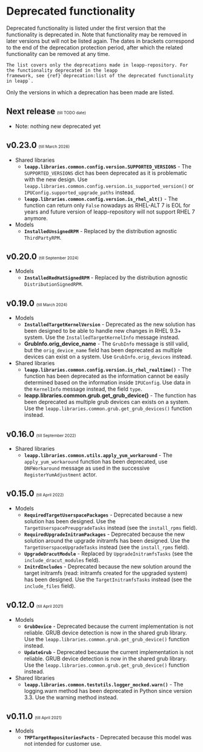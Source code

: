# Deprecated functionality
Deprecated functionality is listed under the first version that the functionality
is deprecated in. Note that functionality may be removed in later versions
but will not be listed again.
The dates in brackets correspond to the end of the deprecation protection period,
after which the related functionality can be removed at any time.

```{note}
The list covers only the deprecations made in leapp-repository. For the functionality deprecated in the leapp
framework, see {ref}`deprecation:list of the deprecated functionality in leapp`.
```

Only the versions in which a deprecation has been made are listed.

## Next release <span style="font-size:0.5em; font-weight:normal">(till TODO date)</span>

- Note: nothing new deprecated yet

## v0.23.0 <span style="font-size:0.5em; font-weight:normal">(till March 2026)</span>

- Shared libraries
  - **`leapp.libraries.common.config.version.SUPPORTED_VERSIONS`** - The `SUPPORTED_VERSIONS` dict has been deprecated as it is problematic with the new design. Use `leapp.libraries.common.config.version.is_supported_version()` or `IPUConfig.supported_upgrade_paths` instead.
  - **`leapp.libraries.common.config.version.is_rhel_alt()`** - The function can return only `False` nowadays as RHEL-ALT 7 is EOL for years and future version of leapp-repository will not support RHEL 7 anymore.
- Models
  - **`InstalledUnsignedRPM`** - Replaced by the distribution agnostic `ThirdPartyRPM`.

## v0.20.0 <span style="font-size:0.5em; font-weight:normal">(till September 2024)</span>
- Models
  - **`InstalledRedHatSignedRPM`** - Replaced by the distribution agnostic `DistributionSignedRPM`.

## v0.19.0 <span style="font-size:0.5em; font-weight:normal">(till March 2024)</span>
- Models
  - **`InstalledTargetKernelVersion`** - Deprecated as the new solution has been designed to be able to handle new changes in RHEL 9.3+ system. Use the `InstalledTargetKernelInfo` message instead.
  - **GrubInfo.orig_device_name** - The `GrubInfo` message is still valid, but the `orig_device_name` field has been deprecated as multiple devices can exist on a system. Use `GrubInfo.orig_devices` instead.
- Shared libraries
  - **`leapp.libraries.common.config.version.is_rhel_realtime()`** - The function has been deprecated as the information cannot be easily determined based on the information inside `IPUConfig`. Use data in the `KernelInfo` message instead, the field `type`.
  - **leapp.libraries.common.grub.get_grub_device()** - The function has been deprecated as multiple grub devices can exists on a system. Use the `leapp.libraries.common.grub.get_grub_devices()` function instead.

## v0.16.0 <span style="font-size:0.5em; font-weight:normal">(till September 2022)</span>
- Shared libraries
    - **`leapp.libraries.common.utils.apply_yum_workaround`** - The `apply_yum_workaround` function has been deprecated, use `DNFWorkaround` message as used in the successive `RegisterYumAdjustment` actor.

## v0.15.0 <span style="font-size:0.5em; font-weight:normal">(till April 2022)</span>
- Models
  - **`RequiredTargetUserspacePackages`** - Deprecated because a new solution has been designed. Use the `TargetUserspacePreupgradeTasks` instead (see the `install_rpms` field).
  - **`RequiredUpgradeInitramPackages`** - Deprecated because the new solution around the upgrade initramfs has been designed. Use the `TargetUserspaceUpgradeTasks` instead (see the `install_rpms` field).
  - **`UpgradeDracutModule`** - Replaced by `UpgradeInitramfsTasks` (see the `include_dracut_modules` field).
  - **`InitrdIncludes`** - Deprecated because the new solution around the target initramfs (read: initramfs created for the upgraded system) has been designed. Use the `TargetInitramfsTasks` instead (see the `include_files` field).

## v0.12.0  <span style="font-size:0.5em; font-weight:normal">(till April  2021)</span>
- Models
   - **`GrubDevice`** - Deprecated because the current implementation is not reliable. GRUB device detection is now in the shared grub library. Use the `leapp.libraries.common.grub.get_grub_device()` function instead.
   - **`UpdateGrub`** - Deprecated because the current implementation is not reliable. GRUB device detection is now in the shared grub library. Use the `leapp.libraries.common.grub.get_grub_device()` function instead.
- Shared libraries
   - **`leapp.libraries.common.testutils.logger_mocked.warn()`** - The logging.warn method has been deprecated in Python since version  3.3. Use the warning method instead.

## v0.11.0 <span style="font-size:0.5em; font-weight:normal">(till April  2021)</span>
- Models
   - **`TMPTargetRepositoriesFacts`** - Deprecated because this model was not intended for customer use.



